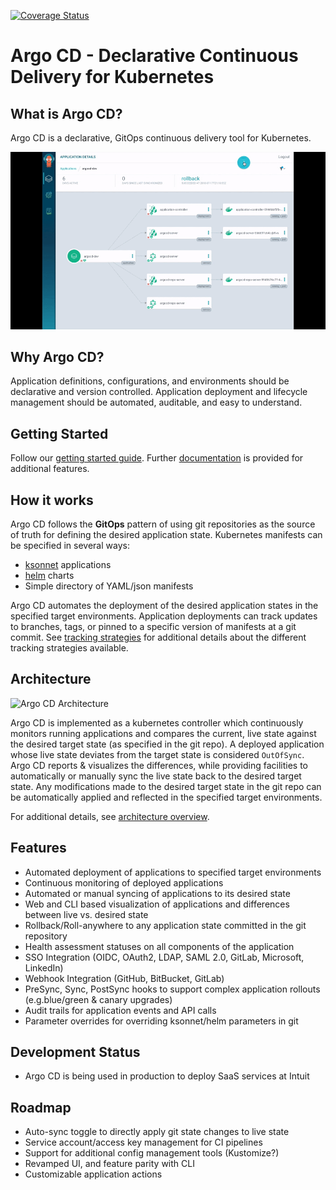 [![Coverage Status](https://coveralls.io/repos/github/argoproj/argo-cd/badge.svg?branch=master)](https://coveralls.io/github/argoproj/argo-cd?branch=master)

# Argo CD - Declarative Continuous Delivery for Kubernetes

## What is Argo CD?

Argo CD is a declarative, GitOps continuous delivery tool for Kubernetes.

![Argo CD UI](docs/argocd-ui.gif)

## Why Argo CD?

Application definitions, configurations, and environments should be declarative and version controlled.
Application deployment and lifecycle management should be automated, auditable, and easy to understand.

## Getting Started

Follow our [getting started guide](docs/getting_started.md). Further [documentation](docs/)
is provided for additional features.

## How it works

Argo CD follows the **GitOps** pattern of using git repositories as the source of truth for defining
the desired application state. Kubernetes manifests can be specified in several ways:
* [ksonnet](https://ksonnet.io) applications
* [helm](https://helm.sh) charts
* Simple directory of YAML/json manifests

Argo CD automates the deployment of the desired application states in the specified target environments.
Application deployments can track updates to branches, tags, or pinned to a specific version of 
manifests at a git commit. See [tracking strategies](docs/tracking_strategies.md) for additional
details about the different tracking strategies available.

## Architecture

![Argo CD Architecture](docs/argocd_architecture.png)

Argo CD is implemented as a kubernetes controller which continuously monitors running applications
and compares the current, live state against the desired target state (as specified in the git repo).
A deployed application whose live state deviates from the target state is considered `OutOfSync`.
Argo CD reports & visualizes the differences, while providing facilities to automatically or
manually sync the live state back to the desired target state. Any modifications made to the desired
target state in the git repo can be automatically applied and reflected in the specified target
environments.

For additional details, see [architecture overview](docs/architecture.md).

## Features

* Automated deployment of applications to specified target environments
* Continuous monitoring of deployed applications
* Automated or manual syncing of applications to its desired state
* Web and CLI based visualization of applications and differences between live vs. desired state
* Rollback/Roll-anywhere to any application state committed in the git repository
* Health assessment statuses on all components of the application
* SSO Integration (OIDC, OAuth2, LDAP, SAML 2.0, GitLab, Microsoft, LinkedIn)
* Webhook Integration (GitHub, BitBucket, GitLab)
* PreSync, Sync, PostSync hooks to support complex application rollouts (e.g.blue/green & canary upgrades)
* Audit trails for application events and API calls
* Parameter overrides for overriding ksonnet/helm parameters in git

## Development Status
* Argo CD is being used in production to deploy SaaS services at Intuit

## Roadmap
* Auto-sync toggle to directly apply git state changes to live state
* Service account/access key management for CI pipelines
* Support for additional config management tools (Kustomize?)
* Revamped UI, and feature parity with CLI
* Customizable application actions

